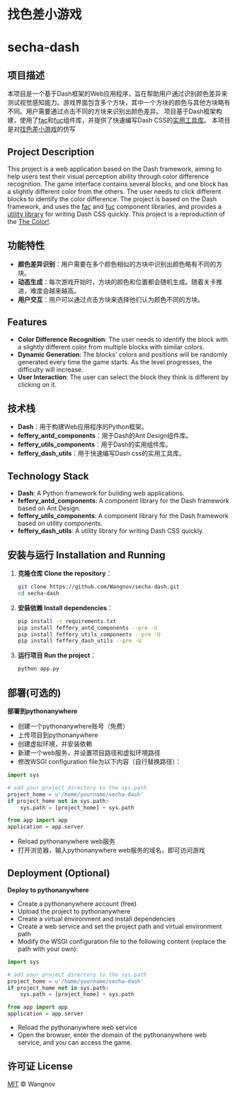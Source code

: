 # 找色差小游戏
# secha-dash

## 项目描述
本项目是一个基于Dash框架的Web应用程序，旨在帮助用户通过识别颜色差异来测试视觉感知能力。游戏界面包含多个方块，其中一个方块的颜色与其他方块略有不同。用户需要通过点击不同的方块来识别出颜色差异。
项目基于Dash框架构建，使用了[fac](https://fac.feffery.tech)和[fuc](https://fuc.feffery.tech)组件库，并提供了快速编写Dash CSS的[实用工具库](https://github.com/CNFeffery/feffery-dash-utils)。
本项目是对[找色差小游戏](https://www.shj.work/tools/secha/)的仿写

## Project Description
This project is a web application based on the Dash framework, aiming to help users test their visual perception ability through color difference recognition. The game interface contains several blocks, and one block has a slightly different color from the others. The user needs to click different blocks to identify the color difference.
The project is based on the Dash framework, and uses the [fac](https://fac.feffery.tech) and [fuc](https://fuc.feffery.tech) component libraries, and provides a [utility library](https://github.com/CNFeffery/feffery-dash-utils) for writing Dash CSS quickly.
This project is a reproduction of the [The Color!](https://www.shj.work/tools/secha/).

## 功能特性
- **颜色差异识别**：用户需要在多个颜色相似的方块中识别出颜色略有不同的方块。
- **动态生成**：每次游戏开始时，方块的颜色和位置都会随机生成。随着关卡推进，难度会越来越高。
- **用户交互**：用户可以通过点击方块来选择他们认为颜色不同的方块。

## Features
- **Color Difference Recognition**: The user needs to identify the block with a slightly different color from multiple blocks with similar colors.
- **Dynamic Generation**: The blocks' colors and positions will be randomly generated every time the game starts. As the level progresses, the difficulty will increase.
- **User Interaction**: The user can select the block they think is different by clicking on it.

## 技术栈
- **Dash**：用于构建Web应用程序的Python框架。
- **feffery_antd_components**：用于Dash的Ant Design组件库。
- **feffery_utils_components**：用于Dash的实用组件库。
- **feffery_dash_utils**：用于快速编写Dash css的实用工具库。

## Technology Stack
- **Dash**: A Python framework for building web applications.
- **feffery_antd_components**: A component library for the Dash framework based on Ant Design.
- **feffery_utils_components**: A component library for the Dash framework based on utility components.
- **feffery_dash_utils**: A utility library for writing Dash CSS quickly.


## 安装与运行 Installation and Running
1. **克隆仓库 Clone the repository**：
   ```bash
   git clone https://github.com/Wangnov/secha-dash.git
   cd secha-dash
   ```

2. **安装依赖 Install dependencies**：
   ```bash
   pip install -r requirements.txt
   pip install feffery_antd_components --pre -U
   pip install feffery_utils_components --pre -U
   pip install feffery_dash_utils --pre -U
   ```


3. **运行项目 Run the project**：
   ```bash
   python app.py
   ```

## 部署(可选的)
**部署到pythonanywhere**
- 创建一个pythonanywhere账号（免费）
- 上传项目到pythonanywhere
- 创建虚拟环境，并安装依赖
- 新建一个web服务，并设置项目路径和虚拟环境路径
- 修改WSGI configuration file为以下内容（自行替换路径）：
```python
import sys

# add your project directory to the sys.path
project_home = u'/home/yourname/secha-dash'
if project_home not in sys.path:
    sys.path = [project_home] + sys.path

from app import app
application = app.server
```
- Reload pythonanywhere web服务
- 打开浏览器，输入pythonanywhere web服务的域名，即可访问游戏

## Deployment (Optional)
**Deploy to pythonanywhere**
- Create a pythonanywhere account (free)
- Upload the project to pythonanywhere
- Create a virtual environment and install dependencies
- Create a web service and set the project path and virtual environment path
- Modify the WSGI configuration file to the following content (replace the path with your own):
```python
import sys

# add your project directory to the sys.path
project_home = u'/home/yourname/secha-dash'
if project_home not in sys.path:
    sys.path = [project_home] + sys.path

from app import app
application = app.server
```
- Reload the pythonanywhere web service
- Open the browser, enter the domain of the pythonanywhere web service, and you can access the game.


## 许可证 License
[MIT](https://github.com/Wangnov/secha-dash/blob/main/LICENSE) © Wangnov


